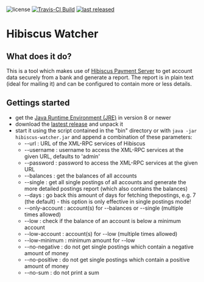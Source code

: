 ![license](https://img.shields.io/github/license/mathisdt/hibiscus-watcher.svg?style=flat) [![Travis-CI Build](https://img.shields.io/travis/mathisdt/hibiscus-watcher.svg?label=Travis-CI%20Build&style=flat)](https://travis-ci.org/mathisdt/hibiscus-watcher/) [![last released](https://img.shields.io/github/release-date/mathisdt/hibiscus-watcher.svg?label=last%20released&style=flat)](https://github.com/mathisdt/hibiscus-watcher/releases)

# Hibiscus Watcher

## What does it do?

This is a tool which makes use of [Hibiscus Payment Server](https://www.willuhn.de/products/hibiscus-server/)
to get account data securely from a bank and generate a report. The report is in plain text
(ideal for mailing it) and can be configured to contain more or less details.

## Gettings started

* get the [Java Runtime Environment (JRE)](http://java.com/) in version 8 or newer
* download the [lastest release](https://github.com/mathisdt/hibiscus-watcher/releases/latest)
  and unpack it
* start it using the script contained in the "bin" directory or with `java -jar hibiscus-watcher.jar`
  and append a combination of these parameters:
  * --url <URL>                  : URL of the XML-RPC services of Hibiscus
  * --username <LOGIN>           : username to access the XML-RPC services at the given URL, defaults to 'admin'
  * --password <PASSWORD>        : password to access the XML-RPC services at the given URL
  * --balances                   : get the balances of all accounts
  * --single                     : get all single postings of all accounts and generate the more detailed postings report (which also contains the balances)
  * --days <DAYS>                : go back this amount of days for fetching thepostings, e.g. 7 (the default) - this option is only effective in single postings mode!
  * --only-account <ACCOUNT>     : account(s) for --balances or --single (multiple times allowed)
  * --low                        : check if the balance of an account is below a minimum account
  * --low-account <ACCOUNT>      : account(s) for --low (multiple times allowed)
  * --low-minimum <WHOLE NUMBER> : minimum amount for --low
  * --no-negative                : do not get single postings which contain a negative amount of money
  * --no-positive                : do not get single postings which contain a positive amount of money
  * --no-sum                     : do not print a sum
